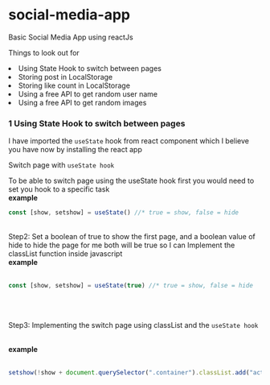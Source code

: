 # social-media-app
Basic Social Media App using reactJs

Things to look out for
<li>Using State Hook to switch between pages</li>
<li>Storing post in LocalStorage</li>
<li>Storing like count in LocalStorage</li>
<li>Using a free API to get random user name</li>
<li>Using a free API to get random images</li>

<h3>1 Using State Hook to switch between pages</h3>

I have imported the `useState` hook from react component which I believe you have now by installing the react app

Switch page with `useState hook`

To be able to switch page using the useState hook first you would need to set you hook to a specific task
<br>
<b>example</b>
<br>
```jsx
const [show, setshow] = useState() //* true = show, false = hide
```
<br>
Step2: Set a boolean of true to show the first page, and a boolean value of hide to hide the page
for me both will be true so I can Implement the classList function inside javascript
<br>
<b>example</b>
<br>
<br>

```jsx
const [show, setshow] = useState(true) //* true = show, false = hide
```

<br>
<br>

Step3: Implementing the switch page using classList and the `useState hook`

<br>
<b>example</b>
<br>
<br>

```jsx
setshow(!show + document.querySelector(".container").classList.add("active"));
```
